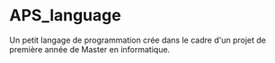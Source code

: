 # APS_language
Un petit langage de programmation crée dans le cadre d'un projet de première année de Master en informatique.
